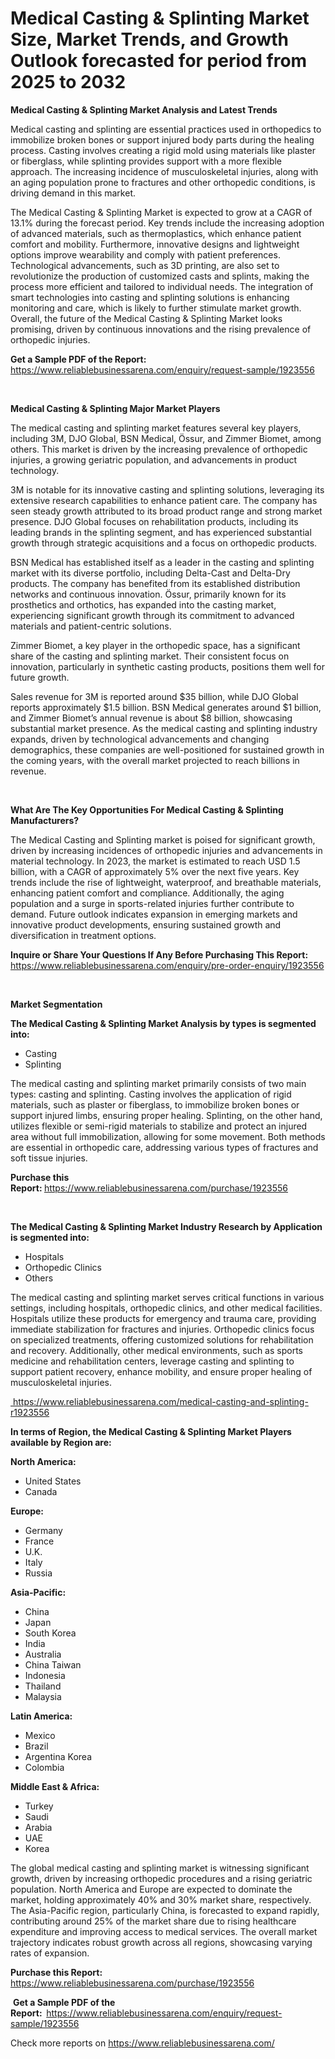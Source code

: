 <p><h1>Medical Casting & Splinting Market Size, Market Trends, and Growth Outlook forecasted for period from 2025 to 2032</h1></p><p><strong>Medical Casting & Splinting Market Analysis and Latest Trends</strong></p>
<p><p>Medical casting and splinting are essential practices used in orthopedics to immobilize broken bones or support injured body parts during the healing process. Casting involves creating a rigid mold using materials like plaster or fiberglass, while splinting provides support with a more flexible approach. The increasing incidence of musculoskeletal injuries, along with an aging population prone to fractures and other orthopedic conditions, is driving demand in this market.</p><p>The Medical Casting & Splinting Market is expected to grow at a CAGR of 13.1% during the forecast period. Key trends include the increasing adoption of advanced materials, such as thermoplastics, which enhance patient comfort and mobility. Furthermore, innovative designs and lightweight options improve wearability and comply with patient preferences. Technological advancements, such as 3D printing, are also set to revolutionize the production of customized casts and splints, making the process more efficient and tailored to individual needs. The integration of smart technologies into casting and splinting solutions is enhancing monitoring and care, which is likely to further stimulate market growth. Overall, the future of the Medical Casting & Splinting Market looks promising, driven by continuous innovations and the rising prevalence of orthopedic injuries.</p></p>
<p><strong>Get a Sample PDF of the Report:&nbsp;</strong> <a href="https://www.reliablebusinessarena.com/enquiry/request-sample/1923556?utm_campaign=1905&utm_medium=2&utm_source=Github&utm_content=ia&utm_term=14012025&utm_id=medical-casting-splinting">https://www.reliablebusinessarena.com/enquiry/request-sample/1923556</a></p>
<p>&nbsp;</p>
<p><strong>Medical Casting & Splinting Major Market Players</strong></p>
<p><p>The medical casting and splinting market features several key players, including 3M, DJO Global, BSN Medical, Össur, and Zimmer Biomet, among others. This market is driven by the increasing prevalence of orthopedic injuries, a growing geriatric population, and advancements in product technology.</p><p>3M is notable for its innovative casting and splinting solutions, leveraging its extensive research capabilities to enhance patient care. The company has seen steady growth attributed to its broad product range and strong market presence. DJO Global focuses on rehabilitation products, including its leading brands in the splinting segment, and has experienced substantial growth through strategic acquisitions and a focus on orthopedic products.</p><p>BSN Medical has established itself as a leader in the casting and splinting market with its diverse portfolio, including Delta-Cast and Delta-Dry products. The company has benefited from its established distribution networks and continuous innovation. Össur, primarily known for its prosthetics and orthotics, has expanded into the casting market, experiencing significant growth through its commitment to advanced materials and patient-centric solutions.</p><p>Zimmer Biomet, a key player in the orthopedic space, has a significant share of the casting and splinting market. Their consistent focus on innovation, particularly in synthetic casting products, positions them well for future growth.</p><p>Sales revenue for 3M is reported around $35 billion, while DJO Global reports approximately $1.5 billion. BSN Medical generates around $1 billion, and Zimmer Biomet’s annual revenue is about $8 billion, showcasing substantial market presence. As the medical casting and splinting industry expands, driven by technological advancements and changing demographics, these companies are well-positioned for sustained growth in the coming years, with the overall market projected to reach billions in revenue.</p></p>
<p>&nbsp;</p>
<p><strong>What Are The Key Opportunities For Medical Casting & Splinting Manufacturers?</strong></p>
<p><p>The Medical Casting and Splinting market is poised for significant growth, driven by increasing incidences of orthopedic injuries and advancements in material technology. In 2023, the market is estimated to reach USD 1.5 billion, with a CAGR of approximately 5% over the next five years. Key trends include the rise of lightweight, waterproof, and breathable materials, enhancing patient comfort and compliance. Additionally, the aging population and a surge in sports-related injuries further contribute to demand. Future outlook indicates expansion in emerging markets and innovative product developments, ensuring sustained growth and diversification in treatment options.</p></p>
<p><strong>Inquire or Share Your Questions If Any Before Purchasing This Report:</strong> <a href="https://www.reliablebusinessarena.com/enquiry/pre-order-enquiry/1923556?utm_campaign=1905&utm_medium=2&utm_source=Github&utm_content=ia&utm_term=14012025&utm_id=medical-casting-splinting">https://www.reliablebusinessarena.com/enquiry/pre-order-enquiry/1923556</a></p>
<p>&nbsp;</p>
<p><strong>Market Segmentation</strong></p>
<p><strong>The Medical Casting & Splinting Market Analysis by types is segmented into:</strong></p>
<p><ul><li>Casting</li><li>Splinting</li></ul></p>
<p><p>The medical casting and splinting market primarily consists of two main types: casting and splinting. Casting involves the application of rigid materials, such as plaster or fiberglass, to immobilize broken bones or support injured limbs, ensuring proper healing. Splinting, on the other hand, utilizes flexible or semi-rigid materials to stabilize and protect an injured area without full immobilization, allowing for some movement. Both methods are essential in orthopedic care, addressing various types of fractures and soft tissue injuries.</p></p>
<p><strong>Purchase this Report:&nbsp;</strong><a href="https://www.reliablebusinessarena.com/purchase/1923556?utm_campaign=1905&utm_medium=2&utm_source=Github&utm_content=ia&utm_term=14012025&utm_id=medical-casting-splinting">https://www.reliablebusinessarena.com/purchase/1923556</a></p>
<p>&nbsp;</p>
<p><strong>The Medical Casting & Splinting Market Industry Research by Application is segmented into:</strong></p>
<p><ul><li>Hospitals</li><li>Orthopedic Clinics</li><li>Others</li></ul></p>
<p><p>The medical casting and splinting market serves critical functions in various settings, including hospitals, orthopedic clinics, and other medical facilities. Hospitals utilize these products for emergency and trauma care, providing immediate stabilization for fractures and injuries. Orthopedic clinics focus on specialized treatments, offering customized solutions for rehabilitation and recovery. Additionally, other medical environments, such as sports medicine and rehabilitation centers, leverage casting and splinting to support patient recovery, enhance mobility, and ensure proper healing of musculoskeletal injuries.</p></p>
<p><a href="https://www.reliablebusinessarena.com/medical-casting-and-splinting-r1923556?utm_campaign=1905&utm_medium=2&utm_source=Github&utm_content=ia&utm_term=14012025&utm_id=medical-casting-splinting">&nbsp;https://www.reliablebusinessarena.com/medical-casting-and-splinting-r1923556</a></p>
<p><strong>In terms of Region, the Medical Casting & Splinting Market Players available by Region are:</strong></p>
<p>
    <p> <strong> North America: </strong>
        <ul>
            <li>United States</li>
            <li>Canada</li>
        </ul>
        </p> 
    <p> <strong> Europe: </strong>
        <ul>
            <li>Germany</li>
            <li>France</li>
            <li>U.K.</li>
            <li>Italy</li>
            <li>Russia</li>
        </ul>
        </p> 
    <p> <strong> Asia-Pacific: </strong>
        <ul>
            <li>China</li>
            <li>Japan</li>
            <li>South Korea</li>
            <li>India</li>
            <li>Australia</li>
            <li>China Taiwan</li>
            <li>Indonesia</li>
            <li>Thailand</li>
            <li>Malaysia</li>
        </ul>
        </p> 
    <p> <strong> Latin America: </strong>
        <ul>
            <li>Mexico</li>
            <li>Brazil</li>
            <li>Argentina Korea</li>
            <li>Colombia</li>
        </ul>
        </p> 
    <p> <strong> Middle East & Africa: </strong>
        <ul>
            <li>Turkey</li>
            <li>Saudi</li>
            <li>Arabia</li>
            <li>UAE</li>
            <li>Korea</li>
        </ul>
    </p>
    </p>
<p><p>The global medical casting and splinting market is witnessing significant growth, driven by increasing orthopedic procedures and a rising geriatric population. North America and Europe are expected to dominate the market, holding approximately 40% and 30% market share, respectively. The Asia-Pacific region, particularly China, is forecasted to expand rapidly, contributing around 25% of the market share due to rising healthcare expenditure and improving access to medical services. The overall market trajectory indicates robust growth across all regions, showcasing varying rates of expansion.</p></p>
<p><strong>Purchase this Report: </strong><a href="https://www.reliablebusinessarena.com/purchase/1923556?utm_campaign=1905&utm_medium=2&utm_source=Github&utm_content=ia&utm_term=14012025&utm_id=medical-casting-splinting">https://www.reliablebusinessarena.com/purchase/1923556</a></p>
<p>&nbsp;<strong>Get a Sample PDF of the Report:&nbsp;&nbsp;</strong><a href="https://www.reliablebusinessarena.com/enquiry/request-sample/1923556?utm_campaign=1905&utm_medium=2&utm_source=Github&utm_content=ia&utm_term=14012025&utm_id=medical-casting-splinting">https://www.reliablebusinessarena.com/enquiry/request-sample/1923556</a></p>
<p><strong></strong></p>
<p>Check more reports on <a href="https://www.reliablebusinessarena.com/?utm_campaign=1905&utm_medium=2&utm_source=Github&utm_content=ia&utm_term=14012025&utm_id=medical-casting-splinting">https://www.reliablebusinessarena.com/</a></p>